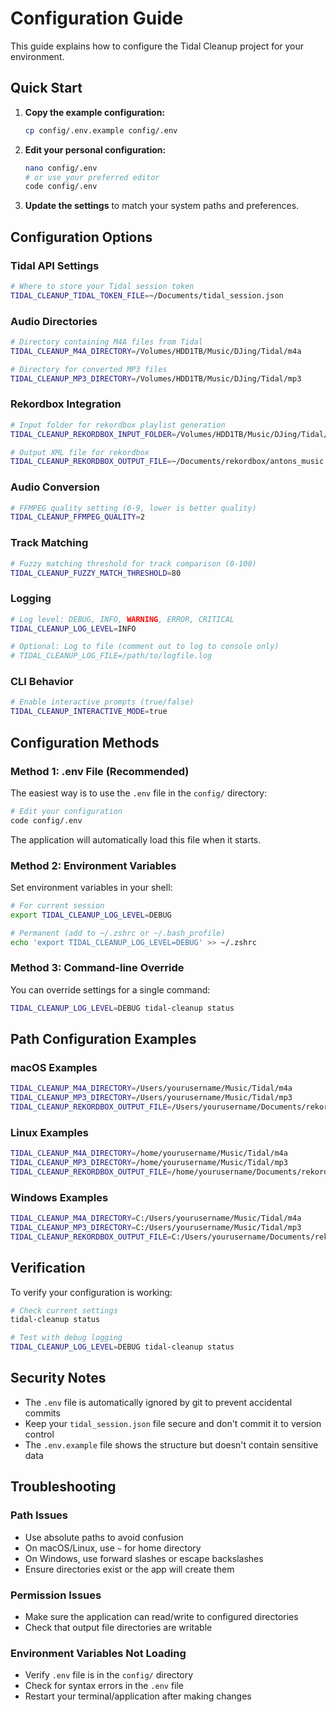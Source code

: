 # Configuration Guide

This guide explains how to configure the Tidal Cleanup project for your environment.

## Quick Start

1. **Copy the example configuration:**

   ```bash
   cp config/.env.example config/.env
   ```

2. **Edit your personal configuration:**

   ```bash
   nano config/.env
   # or use your preferred editor
   code config/.env
   ```

3. **Update the settings** to match your system paths and preferences.

## Configuration Options

### Tidal API Settings

```bash
# Where to store your Tidal session token
TIDAL_CLEANUP_TIDAL_TOKEN_FILE=~/Documents/tidal_session.json
```

### Audio Directories

```bash
# Directory containing M4A files from Tidal
TIDAL_CLEANUP_M4A_DIRECTORY=/Volumes/HDD1TB/Music/DJing/Tidal/m4a

# Directory for converted MP3 files
TIDAL_CLEANUP_MP3_DIRECTORY=/Volumes/HDD1TB/Music/DJing/Tidal/mp3
```

### Rekordbox Integration

```bash
# Input folder for rekordbox playlist generation
TIDAL_CLEANUP_REKORDBOX_INPUT_FOLDER=/Volumes/HDD1TB/Music/DJing/Tidal/mp3/Playlists

# Output XML file for rekordbox
TIDAL_CLEANUP_REKORDBOX_OUTPUT_FILE=~/Documents/rekordbox/antons_music.xml
```

### Audio Conversion

```bash
# FFMPEG quality setting (0-9, lower is better quality)
TIDAL_CLEANUP_FFMPEG_QUALITY=2
```

### Track Matching

```bash
# Fuzzy matching threshold for track comparison (0-100)
TIDAL_CLEANUP_FUZZY_MATCH_THRESHOLD=80
```

### Logging

```bash
# Log level: DEBUG, INFO, WARNING, ERROR, CRITICAL
TIDAL_CLEANUP_LOG_LEVEL=INFO

# Optional: Log to file (comment out to log to console only)
# TIDAL_CLEANUP_LOG_FILE=/path/to/logfile.log
```

### CLI Behavior

```bash
# Enable interactive prompts (true/false)
TIDAL_CLEANUP_INTERACTIVE_MODE=true
```

## Configuration Methods

### Method 1: .env File (Recommended)

The easiest way is to use the `.env` file in the `config/` directory:

```bash
# Edit your configuration
code config/.env
```

The application will automatically load this file when it starts.

### Method 2: Environment Variables

Set environment variables in your shell:

```bash
# For current session
export TIDAL_CLEANUP_LOG_LEVEL=DEBUG

# Permanent (add to ~/.zshrc or ~/.bash_profile)
echo 'export TIDAL_CLEANUP_LOG_LEVEL=DEBUG' >> ~/.zshrc
```

### Method 3: Command-line Override

You can override settings for a single command:

```bash
TIDAL_CLEANUP_LOG_LEVEL=DEBUG tidal-cleanup status
```

## Path Configuration Examples

### macOS Examples

```bash
TIDAL_CLEANUP_M4A_DIRECTORY=/Users/yourusername/Music/Tidal/m4a
TIDAL_CLEANUP_MP3_DIRECTORY=/Users/yourusername/Music/Tidal/mp3
TIDAL_CLEANUP_REKORDBOX_OUTPUT_FILE=/Users/yourusername/Documents/rekordbox/music.xml
```

### Linux Examples

```bash
TIDAL_CLEANUP_M4A_DIRECTORY=/home/yourusername/Music/Tidal/m4a
TIDAL_CLEANUP_MP3_DIRECTORY=/home/yourusername/Music/Tidal/mp3
TIDAL_CLEANUP_REKORDBOX_OUTPUT_FILE=/home/yourusername/Documents/rekordbox/music.xml
```

### Windows Examples

```bash
TIDAL_CLEANUP_M4A_DIRECTORY=C:/Users/yourusername/Music/Tidal/m4a
TIDAL_CLEANUP_MP3_DIRECTORY=C:/Users/yourusername/Music/Tidal/mp3
TIDAL_CLEANUP_REKORDBOX_OUTPUT_FILE=C:/Users/yourusername/Documents/rekordbox/music.xml
```

## Verification

To verify your configuration is working:

```bash
# Check current settings
tidal-cleanup status

# Test with debug logging
TIDAL_CLEANUP_LOG_LEVEL=DEBUG tidal-cleanup status
```

## Security Notes

- The `.env` file is automatically ignored by git to prevent accidental commits
- Keep your `tidal_session.json` file secure and don't commit it to version control
- The `.env.example` file shows the structure but doesn't contain sensitive data

## Troubleshooting

### Path Issues

- Use absolute paths to avoid confusion
- On macOS/Linux, use `~` for home directory
- On Windows, use forward slashes or escape backslashes
- Ensure directories exist or the app will create them

### Permission Issues

- Make sure the application can read/write to configured directories
- Check that output file directories are writable

### Environment Variables Not Loading

- Verify `.env` file is in the `config/` directory
- Check for syntax errors in the `.env` file
- Restart your terminal/application after making changes
